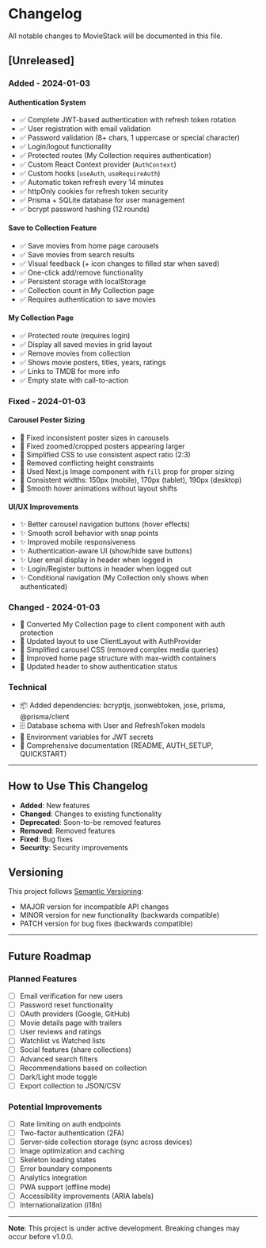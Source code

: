 # Changelog

All notable changes to MovieStack will be documented in this file.

## [Unreleased]

### Added - 2024-01-03

#### Authentication System
- ✅ Complete JWT-based authentication with refresh token rotation
- ✅ User registration with email validation
- ✅ Password validation (8+ chars, 1 uppercase or special character)
- ✅ Login/logout functionality
- ✅ Protected routes (My Collection requires authentication)
- ✅ Custom React Context provider (`AuthContext`)
- ✅ Custom hooks (`useAuth`, `useRequireAuth`)
- ✅ Automatic token refresh every 14 minutes
- ✅ httpOnly cookies for refresh token security
- ✅ Prisma + SQLite database for user management
- ✅ bcrypt password hashing (12 rounds)

#### Save to Collection Feature
- ✅ Save movies from home page carousels
- ✅ Save movies from search results
- ✅ Visual feedback (+ icon changes to filled star when saved)
- ✅ One-click add/remove functionality
- ✅ Persistent storage with localStorage
- ✅ Collection count in My Collection page
- ✅ Requires authentication to save movies

#### My Collection Page
- ✅ Protected route (requires login)
- ✅ Display all saved movies in grid layout
- ✅ Remove movies from collection
- ✅ Shows movie posters, titles, years, ratings
- ✅ Links to TMDB for more info
- ✅ Empty state with call-to-action

### Fixed - 2024-01-03

#### Carousel Poster Sizing
- 🐛 Fixed inconsistent poster sizes in carousels
- 🐛 Fixed zoomed/cropped posters appearing larger
- 🐛 Simplified CSS to use consistent aspect ratio (2:3)
- 🐛 Removed conflicting height constraints
- 🐛 Used Next.js Image component with `fill` prop for proper sizing
- 🐛 Consistent widths: 150px (mobile), 170px (tablet), 190px (desktop)
- 🐛 Smooth hover animations without layout shifts

#### UI/UX Improvements
- ✨ Better carousel navigation buttons (hover effects)
- ✨ Smooth scroll behavior with snap points
- ✨ Improved mobile responsiveness
- ✨ Authentication-aware UI (show/hide save buttons)
- ✨ User email display in header when logged in
- ✨ Login/Register buttons in header when logged out
- ✨ Conditional navigation (My Collection only shows when authenticated)

### Changed - 2024-01-03
- 🔄 Converted My Collection page to client component with auth protection
- 🔄 Updated layout to use ClientLayout with AuthProvider
- 🔄 Simplified carousel CSS (removed complex media queries)
- 🔄 Improved home page structure with max-width containers
- 🔄 Updated header to show authentication status

### Technical
- 📦 Added dependencies: bcryptjs, jsonwebtoken, jose, prisma, @prisma/client
- 🗄️ Database schema with User and RefreshToken models
- 🔧 Environment variables for JWT secrets
- 📝 Comprehensive documentation (README, AUTH_SETUP, QUICKSTART)

---

## How to Use This Changelog

- **Added**: New features
- **Changed**: Changes to existing functionality
- **Deprecated**: Soon-to-be removed features
- **Removed**: Removed features
- **Fixed**: Bug fixes
- **Security**: Security improvements

## Versioning

This project follows [Semantic Versioning](https://semver.org/):
- MAJOR version for incompatible API changes
- MINOR version for new functionality (backwards compatible)
- PATCH version for bug fixes (backwards compatible)

---

## Future Roadmap

### Planned Features
- [ ] Email verification for new users
- [ ] Password reset functionality
- [ ] OAuth providers (Google, GitHub)
- [ ] Movie details page with trailers
- [ ] User reviews and ratings
- [ ] Watchlist vs Watched lists
- [ ] Social features (share collections)
- [ ] Advanced search filters
- [ ] Recommendations based on collection
- [ ] Dark/Light mode toggle
- [ ] Export collection to JSON/CSV

### Potential Improvements
- [ ] Rate limiting on auth endpoints
- [ ] Two-factor authentication (2FA)
- [ ] Server-side collection storage (sync across devices)
- [ ] Image optimization and caching
- [ ] Skeleton loading states
- [ ] Error boundary components
- [ ] Analytics integration
- [ ] PWA support (offline mode)
- [ ] Accessibility improvements (ARIA labels)
- [ ] Internationalization (i18n)

---

**Note**: This project is under active development. Breaking changes may occur before v1.0.0.